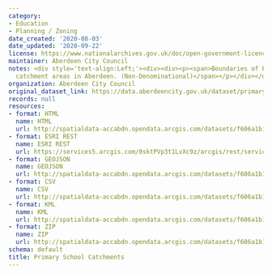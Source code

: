 ```yaml
---
category:
- Education
- Planning / Zoning
date_created: '2020-08-03'
date_updated: '2020-09-22'
license: https://www.nationalarchives.gov.uk/doc/open-government-licence/version/3/
maintainer: Aberdeen City Council
notes: <div style='text-align:Left;'><div><div><p><span>Boundaries of Primary School
  catchment areas in Aberdeen. (Non-Denominational)</span></p></div></div></div>
organization: Aberdeen City Council
original_dataset_link: https://data.aberdeencity.gov.uk/dataset/primary-school-catchments1
records: null
resources:
- format: HTML
  name: HTML
  url: http://spatialdata-accabdn.opendata.arcgis.com/datasets/f606a1b1b5b746aea68955d5d8458e6e_0
- format: ESRI REST
  name: ESRI REST
  url: https://services5.arcgis.com/0sktPVp3t1LvXc9z/arcgis/rest/services/Primary_School_Catchments/FeatureServer/0
- format: GEOJSON
  name: GEOJSON
  url: http://spatialdata-accabdn.opendata.arcgis.com/datasets/f606a1b1b5b746aea68955d5d8458e6e_0.geojson?outSR={"latestWkid":27700,"wkid":27700}
- format: CSV
  name: CSV
  url: http://spatialdata-accabdn.opendata.arcgis.com/datasets/f606a1b1b5b746aea68955d5d8458e6e_0.csv?outSR={"latestWkid":27700,"wkid":27700}
- format: KML
  name: KML
  url: http://spatialdata-accabdn.opendata.arcgis.com/datasets/f606a1b1b5b746aea68955d5d8458e6e_0.kml?outSR={"latestWkid":27700,"wkid":27700}
- format: ZIP
  name: ZIP
  url: http://spatialdata-accabdn.opendata.arcgis.com/datasets/f606a1b1b5b746aea68955d5d8458e6e_0.zip?outSR={"latestWkid":27700,"wkid":27700}
schema: default
title: Primary School Catchments
---
```

